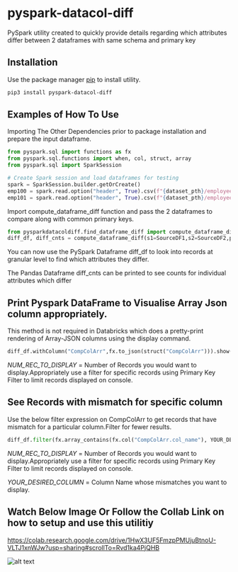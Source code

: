 # pyspark-datacol-diff

PySpark utility created to quickly provide details regarding which attributes differ between 2 dataframes with same schema and primary key

## Installation

Use the package manager [pip](https://pip.pypa.io/en/stable/) to install utility.
```bash
pip3 install pyspark-datacol-diff
```

## Examples of How To Use 

Importing The Other Dependencies prior to package installation and prepare the input dataframe.

```python
from pyspark.sql import functions as fx
from pyspark.sql.functions import when, col, struct, array
from pyspark.sql import SparkSession

# Create Spark session and load dataframes for testing
spark = SparkSession.builder.getOrCreate()
emp100 = spark.read.option("header", True).csv(f"{dataset_pth}/employee100.csv")
emp101 = spark.read.option("header", True).csv(f"{dataset_pth}/employee101.csv")
```

Import compute_dataframe_diff function and pass the 2 dataframes to compare along with common primary keys.
```python
from pysparkdatacoldiff.find_dataframe_diff import compute_dataframe_diff
diff_df, diff_cnts = compute_dataframe_diff(s1=SourceDF1,s2=SourceDF2,pk_lst=[STRING_LIST_OF_PRIMARY_KEY_COLS])
```
You can now use the PySpark Dataframe diff_df to look into records at granular level to find which attributes they differ.

The Pandas Dataframe diff_cnts can be printed to see counts for individual attributes which differ

## Print Pyspark DataFrame to Visualise Array Json column appropriately.
This method is not required in Databricks which does a pretty-print rendering of Array-JSON columns using the display command.


```python
diff_df.withColumn("CompColArr",fx.to_json(struct("CompColArr"))).show(NUM_REC_TO_DISPLAY, truncate=False)
```
*NUM_REC_TO_DISPLAY* = Number of Records you would want to display.Appropriately use a filter for specific records using Primary Key Filter to limit records displayed on console.

## See Records with mismatch for specific column
Use the below filter expression on CompColArr to get records that have mismatch for a particular column.Filter for fewer results.

```python
diff_df.filter(fx.array_contains(fx.col("CompColArr.col_name"), YOUR_DESIRED_COLUMN)).show(NUM_REC_TO_DISPLAY, truncate=False)
```
*NUM_REC_TO_DISPLAY* = Number of Records you would want to display.Appropriately use a filter for specific records using Primary Key Filter to limit records displayed on console.

*YOUR_DESIRED_COLUMN* = Column Name whose mismatches you want to display.

## Watch Below Image Or Follow the Collab Link on how to setup and use this utilitiy

https://colab.research.google.com/drive/1HwX3UF5FmzpPMUjuBtnoU-VLTJ1xnWJw?usp=sharing#scrollTo=Rvd1ka4PjQHB

![alt text](https://drive.google.com/file/d/1THv2wzmAhHu-4509n2Pfmu4IvwHA7lIw/view?usp=sharing)
